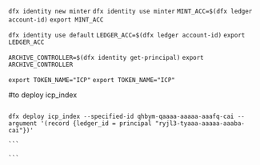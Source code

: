 `dfx identity new minter`
`dfx identity use minter`
`MINT_ACC=$(dfx ledger account-id)`
`export MINT_ACC`

`dfx identity use default`
`LEDGER_ACC=$(dfx ledger account-id)`
`export LEDGER_ACC`

`ARCHIVE_CONTROLLER=$(dfx identity get-principal)`
`export ARCHIVE_CONTROLLER`

`export TOKEN_NAME="ICP"`
`export TOKEN_NAME="ICP"`

<!-- dfx identity remove minter -->

<!-- dfx deploy icp_ledger --argument "(variant {Init =record {minting_account = \"${MINT_ACC}\";
initial_values = vec { record {  \"${LEDGER_ACC}\";
record { e8s=100_000_000_000 } } } ; archive_options = opt record {num_blocks_to_archive = 1000000; trigger_threshold = 1000000; \
  controller_id = principal  \"${ARCHIVE_CONTROLLER}\"; }; send_whitelist = vec {}}})" --specified-id ryjl3-tyaaa-aaaaa-aaaba-cai -->

#to deploy icp_index

````

dfx deploy icp_index --specified-id qhbym-qaaaa-aaaaa-aaafq-cai --argument '(record {ledger_id = principal "ryjl3-tyaaa-aaaaa-aaaba-cai"})'

```

```
````
